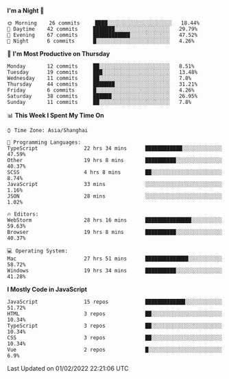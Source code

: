 <!--START_SECTION:waka-->
**I'm a Night 🦉** 

```text
🌞 Morning    26 commits     ████░░░░░░░░░░░░░░░░░░░░░   18.44% 
🌆 Daytime    42 commits     ███████░░░░░░░░░░░░░░░░░░   29.79% 
🌃 Evening    67 commits     ████████████░░░░░░░░░░░░░   47.52% 
🌙 Night      6 commits      █░░░░░░░░░░░░░░░░░░░░░░░░   4.26%

```
📅 **I'm Most Productive on Thursday** 

```text
Monday       12 commits     ██░░░░░░░░░░░░░░░░░░░░░░░   8.51% 
Tuesday      19 commits     ███░░░░░░░░░░░░░░░░░░░░░░   13.48% 
Wednesday    11 commits     ██░░░░░░░░░░░░░░░░░░░░░░░   7.8% 
Thursday     44 commits     ███████░░░░░░░░░░░░░░░░░░   31.21% 
Friday       6 commits      █░░░░░░░░░░░░░░░░░░░░░░░░   4.26% 
Saturday     38 commits     ██████░░░░░░░░░░░░░░░░░░░   26.95% 
Sunday       11 commits     ██░░░░░░░░░░░░░░░░░░░░░░░   7.8%

```


📊 **This Week I Spent My Time On** 

```text
⌚︎ Time Zone: Asia/Shanghai

💬 Programming Languages: 
TypeScript               22 hrs 34 mins      ████████████░░░░░░░░░░░░░   47.59% 
Other                    19 hrs 8 mins       ██████████░░░░░░░░░░░░░░░   40.37% 
SCSS                     4 hrs 8 mins        ██░░░░░░░░░░░░░░░░░░░░░░░   8.74% 
JavaScript               33 mins             ░░░░░░░░░░░░░░░░░░░░░░░░░   1.16% 
JSON                     28 mins             ░░░░░░░░░░░░░░░░░░░░░░░░░   1.02%

🔥 Editors: 
WebStorm                 28 hrs 16 mins      ███████████████░░░░░░░░░░   59.63% 
Browser                  19 hrs 8 mins       ██████████░░░░░░░░░░░░░░░   40.37%

💻 Operating System: 
Mac                      27 hrs 51 mins      ██████████████░░░░░░░░░░░   58.72% 
Windows                  19 hrs 34 mins      ██████████░░░░░░░░░░░░░░░   41.28%

```

**I Mostly Code in JavaScript** 

```text
JavaScript               15 repos            █████████████░░░░░░░░░░░░   51.72% 
HTML                     3 repos             ██░░░░░░░░░░░░░░░░░░░░░░░   10.34% 
TypeScript               3 repos             ██░░░░░░░░░░░░░░░░░░░░░░░   10.34% 
CSS                      3 repos             ██░░░░░░░░░░░░░░░░░░░░░░░   10.34% 
Vue                      2 repos             █░░░░░░░░░░░░░░░░░░░░░░░░   6.9%

```



 Last Updated on 01/02/2022 22:21:06 UTC
<!--END_SECTION:waka-->

<!--
**likaiqiang/likaiqiang** is a ✨ _special_ ✨ repository because its `README.md` (this file) appears on your GitHub profile.

Here are some ideas to get you started:

- 🔭 I’m currently working on ...
- 🌱 I’m currently learning ...
- 👯 I’m looking to collaborate on ...
- 🤔 I’m looking for help with ...
- 💬 Ask me about ...
- 📫 How to reach me: ...
- 😄 Pronouns: ...
- ⚡ Fun fact: ...
-->
